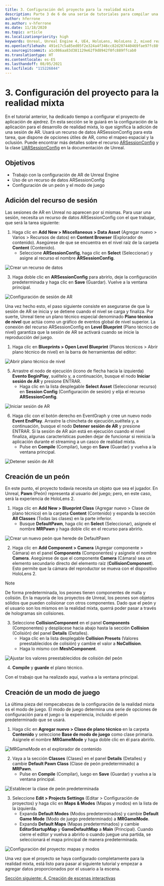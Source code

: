 ```yaml
---
title: 3. Configuración del proyecto para la realidad mixta
description: Parte 3 de 6 de una serie de tutoriales para compilar una aplicación de ajedrez con Unreal Engine 4 y el complemento UX Tools de Mixed Reality Toolkit
author: hferrone
ms.author: v-hferrone
ms.date: 11/18/2020
ms.topic: article
ms.localizationpriority: high
keywords: Unreal, Unreal Engine 4, UE4, HoloLens, HoloLens 2, mixed reality, tutorial, getting started, mrtk, uxt, UX Tools, documentation, mixed reality headset, windows mixed reality headset, virtual reality headset
ms.openlocfilehash: 491e17c5a85ed05f2e324a4f346cc82d207440469fae97fc88fee7065fae0495
ms.sourcegitcommit: a1c086aa83d381129e62f9d8942f0fc889ffcab0
ms.translationtype: HT
ms.contentlocale: es-ES
ms.lasthandoff: 08/05/2021
ms.locfileid: "115226844"
---
```

# <a name="3-setting-up-your-project-for-mixed-reality"></a>3. Configuración del proyecto para la realidad mixta

En el tutorial anterior, ha dedicado tiempo a configurar el proyecto de aplicación de ajedrez. En esta sección se le guiará en la configuración de la aplicación para el desarrollo de realidad mixta, lo que significa la adición de una sesión de AR. Usará un recurso de datos ARSessionConfig para esta tarea, que dispone de opciones útiles de AR, como el mapeo espacial y la oclusión. Puede encontrar más detalles sobre el recurso [ARSessionConfig](https://docs.unrealengine.com/en-US/PythonAPI/class/ARSessionConfig.html) y la clase [UARSessionConfig](https://docs.unrealengine.com/en-US/API/Runtime/AugmentedReality/UARSessionConfig/index.html) en la documentación de Unreal.

## <a name="objectives"></a>Objetivos

* Trabajo con la configuración de AR de Unreal Engine
* Uso de un recurso de datos ARSessionConfig
* Configuración de un peón y el modo de juego

## <a name="adding-the-session-asset"></a>Adición del recurso de sesión

Las sesiones de AR en Unreal no aparecen por sí mismas. Para usar una sesión, necesita un recurso de datos ARSessionConfig con el que trabajar, que será la tarea siguiente:

1. Haga clic en **Add New > Miscellaneous > Data Asset** (Agregar nuevo > Varios > Recursos de datos) en **Content Browser** (Explorador de contenido). Asegúrese de que se encuentra en el nivel raíz de la carpeta **Content** (Contenido).
    * Seleccione **ARSessionConfig**, haga clic en **Select** (Seleccionar) y asigne al recurso el nombre **ARSessionConfig**.

![Crear un recurso de datos](images/unreal-uxt/3-createasset.PNG)

3. Haga doble clic en **ARSessionConfig** para abrirlo, deje la configuración predeterminada y haga clic en **Save** (Guardar). Vuelve a la ventana principal.

![Configuración de sesión de AR](images/unreal-uxt/3-arsessionconfig.PNG)

Una vez hecho esto, el paso siguiente consiste en asegurarse de que la sesión de AR se inicia y se detiene cuando el nivel se carga y finaliza. Por suerte, Unreal tiene un plano técnico especial denominado **Plano técnico de nivel** que actúa como un gráfico de eventos global de nivel superior. La conexión del recurso ARSessionConfig en **Level Blueprint** (Plano técnico de nivel) garantiza que la sesión de AR se activará cuando se inicie la reproducción del juego.

1. Haga clic en **Blueprints > Open Level Blueprint** (Planos técnicos > Abrir plano técnico de nivel) en la barra de herramientas del editor:

![Abrir plano técnico de nivel](images/unreal-uxt/3-level-blueprint.PNG)

5. Arrastre el nodo de ejecución (icono de flecha hacia la izquierda) **Evento BeginPlay**, suéltelo y, a continuación, busque el nodo **Iniciar sesión de AR** y presione ENTRAR.  
    * Haga clic en la lista desplegable **Select Asset** (Seleccionar recurso) en **Session Config** (Configuración de sesión) y elija el recurso **ARSessionConfig**.

![Iniciar sesión de AR](images/unreal-uxt/3-start-ar-session.PNG)

6. Haga clic con el botón derecho en EventGraph y cree un nuevo nodo **Event EndPlay**. Arrastre la chincheta de ejecución,suéltela y, a continuación, busque el nodo **Detener sesión de AR** y presione ENTRAR. Si la sesión de AR aún está en ejecución cuando el nivel finaliza, algunas características pueden dejar de funcionar si reinicia la aplicación durante el streaming a un casco de realidad mixta.
    * Pulse en **Compile** (Compilar), luego en **Save** (Guardar) y vuelva a la ventana principal.

![Detener sesión de AR](images/unreal-uxt/3-stoparsession.PNG)

## <a name="create-a-pawn"></a>Creación de un peón

En este punto, el proyecto todavía necesita un objeto que sea el jugador. En Unreal, **Pawn** (Peón) representa al usuario del juego; pero, en este caso, será la experiencia de HoloLens 2.

1. Haga clic en **Add New > Blueprint Class** (Agregar nuevo > Clase de plano técnico) en la carpeta **Content** (Contenido) y expanda la sección **All Classes** (Todas las clases) en la parte inferior.
    * Busque **DefaultPawn**, haga clic en **Select** (Seleccionar), asígnele el nombre **MRPawn** y haga doble clic en el recurso para abrirlo.

![Crear un nuevo peón que herede de DefaultPawn](images/unreal-uxt/3-defaultpawn.PNG)

2. Haga clic en **Add Component > Camera**  (Agregar componente > Cámara) en el panel **Components** (Componentes) y asígnele el nombre **Camera**. Asegúrese de que el componente **Camera** (Cámara) sea un elemento secundario directo del elemento raíz (**CollisionComponent**). Esto permite que la cámara del reproductor se mueva con el dispositivo HoloLens 2.

> [!NOTE]
> De forma predeterminada, los peones tienen componentes de malla y colisión. En la mayoría de los proyectos de Unreal, los peones son objetos sólidos que pueden colisionar con otros componentes. Dado que el peón y el usuario son los mismos en la realidad mixta, querrá poder pasar a través de hologramas sin colisiones.

3. Seleccione **CollisionComponent** en el panel **Components** (Componentes) y desplácese hacia abajo hasta la sección **Collision** (Colisión) del panel **Details** (Detalles).
    * Haga clic en la lista desplegable **Collision Presets** (Valores preestablecidos de colisión) y cambie el valor a **NoCollision**.
    * Haga lo mismo con **MeshComponent**.

![Ajustar los valores preestablecidos de colisión del peón](images/unreal-uxt/3-nocollision.PNG)

4. **Compile** y **guarde** el plano técnico.

Con el trabajo que ha realizado aquí, vuelva a la ventana principal.

## <a name="create-a-game-mode"></a>Creación de un modo de juego

La última pieza del rompecabezas de la configuración de la realidad mixta es el modo de juego. El modo de juego determina una serie de opciones de configuración para el juego o la experiencia, incluido el peón predeterminado que se usará.

1.  Haga clic en **Agregar nuevo > Clase de plano técnico** en la carpeta **Contenido** y seleccione **Base de modo de juego** como clase primaria. Asígnele el nombre **MRGameMode** y haga doble clic en él para abrirlo.

![MRGameMode en el explorador de contenido](images/unreal-uxt/3-gamemode.PNG)

2.  Vaya a la sección **Classes** (Clases) en el panel **Details** (Detalles) y cambie **Default Pawn Class** (Clase de peón predeterminado) a **MRPawn**.
    * Pulse en **Compile** (Compilar), luego en **Save** (Guardar) y vuelva a la ventana principal.

![Establecer la clase de peón predeterminada](images/unreal-uxt/3-setpawn.PNG)

3.  Seleccione **Edit > Projects Settings** (Editar > Configuración de proyectos) y haga clic en **Maps & Modes** (Mapas y modos) en la lista de la izquierda.
    * Expanda **Default Modes** (Modos predeterminados) y cambie **Default Game Mode** (Modo de juego predeterminado) a **MRGameMode**.
    * Expanda **Default Maps** (Mapas predeterminados) y cambie **EditorStartupMap** y **GameDefaultMap** a **Main** (Principal). Cuando cierre el editor y vuelva a abrirlo o cuando juegue una partida, se seleccionará el mapa principal de manera predeterminada.

![Configuración del proyecto: mapas y modos](images/unreal-uxt/3-mapsandmodes.PNG)

Una vez que el proyecto se haya configurado completamente para la realidad mixta, está listo para pasar al siguiente tutorial y empezar a agregar datos proporcionados por el usuario a la escena.

[Sección siguiente: 4. Creación de escenas interactivas](unreal-uxt-ch4.md)
